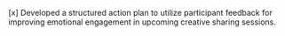 [x] Developed a structured action plan to utilize participant feedback for improving emotional engagement in upcoming creative sharing sessions.